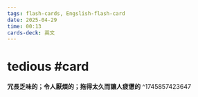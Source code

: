 ```yaml
---
tags: flash-cards, Engslish-flash-card
date: 2025-04-29
time: 00:13
cards-deck: 英文
---
```


# tedious #card 
**冗長乏味的；令人厭煩的；拖得太久而讓人疲憊的**
^1745857423647
